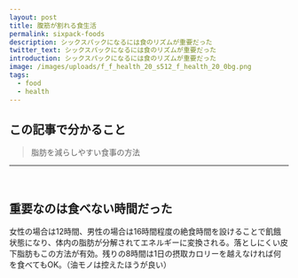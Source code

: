 ```yaml
---
layout: post
title: 腹筋が割れる食生活
permalink: sixpack-foods
description: シックスパックになるには食のリズムが重要だった
twitter_text: シックスパックになるには食のリズムが重要だった
introduction: シックスパックになるには食のリズムが重要だった
image: /images/uploads/f_f_health_20_s512_f_health_20_0bg.png
tags:
  - food
  - health
---
```

## この記事で分かること

> 脂肪を減らしやすい食事の方法  

---
<br/>

## 重要なのは食べない時間だった
女性の場合は12時間、男性の場合は16時間程度の絶食時間を設けることで飢餓状態になり、体内の脂肪が分解されてエネルギーに変換される。落としにくい皮下脂肪もこの方法が有効。残りの8時間は1日の摂取カロリーを越えなければ何を食べてもOK。（油モノは控えたほうが良い）

<br/>

